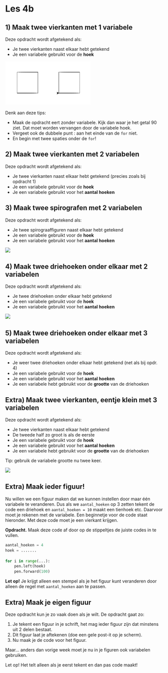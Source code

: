 # Les 4b

## 1) Maak twee vierkanten met 1 variabele

Deze opdracht wordt afgetekend als:

* Je twee vierkanten naast elkaar hebt getekend
* Je een variabele gebruikt voor de **hoek**

![](<../../../.gitbook/assets/image-20190403203110569 (1) (1).png>)

Denk aan deze tips:

* Maak de opdracht eert zonder variabele. Kijk dan waar je het getal 90 ziet. Dat moet worden vervangen door de variabele hoek.
* Vergeet ook de dubbele punt : aan het einde van de `for` niet.
* En begin met twee spaties onder de `for`!

## 2) Maak twee vierkanten met 2 variabelen

Deze opdracht wordt afgetekend als:

* Je twee vierkanten naast elkaar hebt getekend (precies zoals bij opdracht 1)
* Je een variabele gebruikt voor de **hoek**
* Je een variabele gebruikt voor het **aantal hoeken**

## 3) Maak twee spirografen met 2 variabelen

Deze opdracht wordt afgetekend als:

* Je twee spirograaffiguren naast elkaar hebt getekend
* Je een variabele gebruikt voor de **hoek**
* Je een variabele gebruikt voor het **aantal hoeken**

![](../../../.gitbook/assets/image-20190403203016092.png)

## 4) Maak twee driehoeken onder elkaar met 2 variabelen

Deze opdracht wordt afgetekend als:

* Je twee driehoeken onder elkaar hebt getekend
* Je een variabele gebruikt voor de **hoek**
* Je een variabele gebruikt voor het **aantal hoeken**

![](../../../.gitbook/assets/image-20190329212013611%20\(1\).png)

## 5) Maak twee driehoeken onder elkaar met 3 variabelen

Deze opdracht wordt afgetekend als:

* Je weer twee driehoeken onder elkaar hebt getekend (net als bij opdr. 4)
* Je een variabele gebruikt voor de **hoek**
* Je een variabele gebruikt voor het **aantal hoeken**
* Je een variabele hebt gebruikt voor de **grootte** van de driehoeken

## Extra) Maak twee vierkanten, eentje klein met 3 variabelen

Deze opdracht wordt afgetekend als:

* Je twee vierkanten naast elkaar hebt getekend
* De tweede half zo groot is als de eerste
* Je een variabele gebruikt voor de **hoek**
* Je een variabele gebruikt voor het **aantal hoeken**
* Je een variabele hebt gebruikt voor de **grootte** van de driehoeken

Tip: gebruik de variabele grootte nu twee keer.

![](../../../.gitbook/assets/image-20190329212412678%20\(1\).png)

## Extra) Maak ieder figuur!

Nu willen we een figuur maken dat we kunnen instellen door maar één variabele te veranderen. Dus als we `aantal_hoeken` op 3 zetten tekent de code een driehoek en `aantal_hoeken = 10` maakt een tienhoek etc. Daarvoor moet je rekenen met de variabele. Een beginnetje voor de code staat hieronder. Met deze code moet je een vierkant krijgen.

**Opdracht.** Maak deze code af door op de stippeltjes de juiste codes in te vullen.

```python
aantal_hoeken = 4
hoek = .......

for i in range(...):
    pen.left(hoek)
    pen.forward(100)
```

**Let op!** Je krijgt alleen een stempel als je het figuur kunt veranderen door alleen de regel met `aantal_hoeken` aan te passen.

## Extra) Maak je eigen figuur

Deze opdracht kun je zo vaak doen als je wilt. De opdracht gaat zo:

1. Je tekent een figuur in je schrift, het mag ieder figuur zijn dat minstens uit 2 delen bestaat.
2. Dit figuur laat je aftekenen (doe een gele post-it op je scherm).
3. Nu maak je de code voor het figuur.

Maar… anders dan vorige week moet je nu in je figuren ook variabelen gebruiken.

Let op! Het telt alleen als je eerst tekent en dan pas code maakt!
